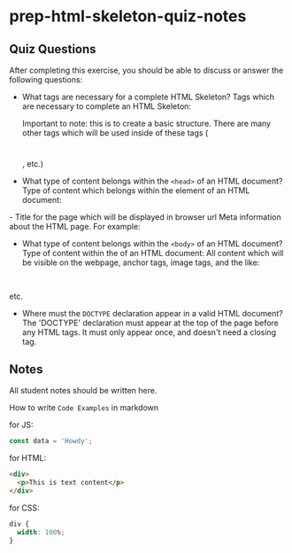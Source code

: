 # prep-html-skeleton-quiz-notes

## Quiz Questions

After completing this exercise, you should be able to discuss or answer the following questions:

- What tags are necessary for a complete HTML Skeleton?
  Tags which are necessary to complete an HTML Skeleton:
  <!DOCTYPE html>
  <html></html>
  <head></head>
  <title></title>
  <body></body>
  Important to note: this is to create a basic structure. There are many other tags which will be used inside of these tags (<p></p><h1></h1><ol></ol>, etc.)

- What type of content belongs within the `<head>` of an HTML document?
Type of content which belongs within the <head> element of an HTML document:
<title></title> - Title for the page which will be displayed in browser url
Meta information about the HTML page. For example:
<meta charset="utf-8">
<meta name="viewport" content="width=device-width, initial-scale=1">

- What type of content belongs within the `<body>` of an HTML document?
Type of content within the <body> of an HTML document:
All content which will be visible on the webpage, anchor tags, image tags, and the like:
<p></p><h2></h2><img src=""><a href=""></a><ol></ol> etc.

- Where must the `DOCTYPE` declaration appear in a valid HTML document?
  The 'DOCTYPE' declaration must appear at the top of the page before any HTML tags. It must only appear once, and doesn't need a closing tag.

## Notes

All student notes should be written here.

How to write `Code Examples` in markdown

for JS:

```javascript
const data = 'Howdy';
```

for HTML:

```html
<div>
  <p>This is text content</p>
</div>
```

for CSS:

```css
div {
  width: 100%;
}
```
